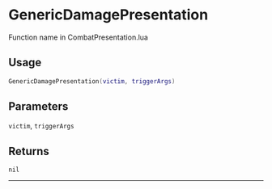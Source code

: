 # GenericDamagePresentation
Function name in CombatPresentation.lua
## Usage
```lua
GenericDamagePresentation(victim, triggerArgs)
```
## Parameters
`victim`, `triggerArgs`
## Returns
`nil`

---